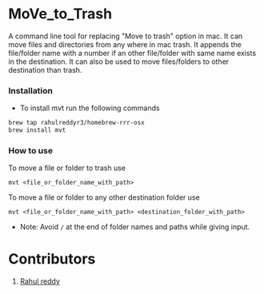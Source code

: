 # MoVe_to_Trash
A command line tool for replacing "Move to trash" option in mac. It can move files and directories from any where in mac trash.
It appends the file/folder name with a number if an other file/folder with same name exists in the destination.
It can also be used to move files/folders to other destination than trash.

### Installation
* To install mvt run the following commands

```bash
brew tap rahulreddyr3/homebrew-rrr-osx
brew install mvt
```

### How to use
To move a file or folder to trash use 

```
mvt <file_or_folder_name_with_path>
```
To move a file or folder to any other destination folder use

```
mvt <file_or_folder_name_with_path> <destination_folder_with_path>
```

* Note: Avoid `/` at the end of folder names and paths while giving input.

# Contributors
1. [Rahul reddy](https://rahulreddyr3.github.io)

